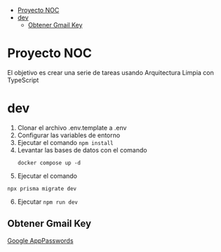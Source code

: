 - [Proyecto NOC](#proyecto-noc)
- [dev](#dev)
  - [Obtener Gmail Key](#obtener-gmail-key)
<!--toc:end-->

# Proyecto NOC

El objetivo es crear una serie de tareas usando Arquitectura Limpia con TypeScript

# dev
1. Clonar el archivo .env.template a .env
2. Configurar las variables de entorno
3. Ejecutar el comando ```npm install```
4. Levantar las bases de datos con el comando
   ```
   docker compose up -d
   ```
5. Ejecutar el comando
  ```
  npx prisma migrate dev
  ```
6. Ejecutar ```npm run dev```


## Obtener Gmail Key
[Google AppPasswords](https://myaccount.google.com/u/0/apppasswords)
